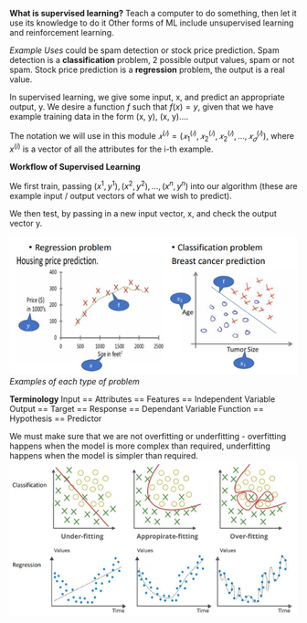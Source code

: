 
**What is supervised learning?**
Teach a computer to do something, then let it use its knowledge to do it
Other forms of ML include unsupervised learning and reinforcement learning.

*Example Uses* could be spam detection or stock price prediction. Spam detection is a **classification** problem, 2 possible output values, spam or not spam. Stock price prediction is a **regression** problem, the output is a real value.

In supervised learning, we give some input, x, and predict an appropriate output, y. We desire a function $f$ such that $f(x) = y$, given that we have example training data in the form (x, y), (x, y)....

The notation we will use in this module $𝑥^{(𝑖)} = (𝑥_1^{(𝑖)}, 𝑥_2^{(𝑖)}, 𝑥_2^{(𝑖)}, … , 𝑥_𝑑^{(𝑖)})$, where $x^{(i)}$ is a vector of all the attributes for the i-th example.

**Workflow of Supervised Learning**

We first train, passing $(x^1,y^1), (x^2,y^2), ..., (x^n,y^n)$ into our algorithm (these are example input / output vectors of what we wish to predict). 

We then test, by passing in a new input vector, x, and check the output vector y.

![](Images/chrome_ZcETngEq7v.jpg)
*Examples of each type of problem*

**Terminology** 
Input == Attributes == Features == Independent Variable
Output == Target == Response == Dependant Variable
Function == Hypothesis == Predictor


We must make sure that we are not overfitting or underfitting - overfitting happens when the model is more complex than required, underfitting happens when the model is simpler than required.
![](Images/chrome_yjWlCNTnez.jpg)

